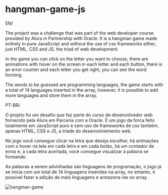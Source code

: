 # hangman-game-js

EN/

The project was a challenge that was part of the web developer course provided by Alura in Partnership with Oracle. It is a hangman game made entirely in pure JavaScript and without the use of css frameworks either, just HTML, CSS and JS, the triad of web development.  

In the game you can click on the letter you want to choose, there are animations with hover on the screen in each letter and each button, there is an error counter and each letter you get right, you can see the word forming.

The words to be guessed are programming languages, the game starts with a total of 14 languages inserted in the array, however, it is possible to add more languages and store them in the array. 

PT-BR/

O projeto foi um desafio que faz parte do curso de desenvolvedor web fornecido pela Alura em Parceria com a Oracle. É um jogo da forca feito totalmente em JavaScript puro e sem uso de frameworks de css também, apenas HTML, CSS e JS, a tríade do desenvolviemento web.

No jogo você consegue clicar na letra que deseja escolher, há animações com o hover na tela em cada letra e em cada botão, há um contador de erros e, a cada letra acertada, você consegue visualizar a palavra se formando.

As palavras a serem advinhadas são linguagens de programação, o jogo já se inicia com um total de 14 linguagens inseridas na array, no entanto, é possível fazer a adição de mais linguagens e armazena-las no array.

![hangman-game](https://user-images.githubusercontent.com/70165034/190170086-5454e32d-9b7d-48fd-a05c-c446cae45810.png)

